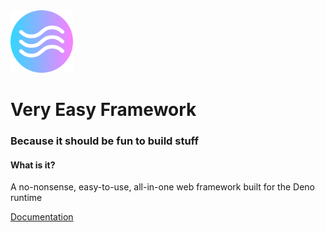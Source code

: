 <img src="vef.png" width="100" height="100">

# Very Easy Framework

### **Because it should be fun to build stuff**

#### What is it?

A no-nonsense, easy-to-use, all-in-one web framework built for the Deno runtime

[Documentation](https:/veryeasyframework.com)
